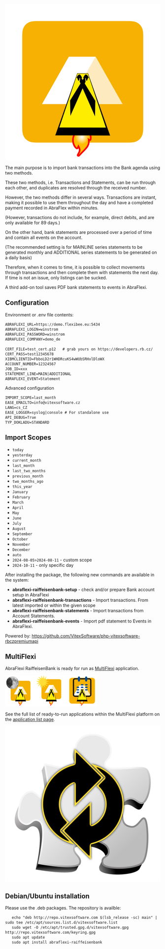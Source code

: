 
![Logo](abraflexi-raiffeisenbank.svg?raw=true)

The main purpose is to import bank transactions into the Bank agenda using two methods.

These two methods, i.e. Transactions and Statements, can be run through each other, and duplicates are resolved through the received number.

However, the two methods differ in several ways. Transactions are instant, making it possible to use them throughout the day and have a completed payment recorded in AbraFlex within minutes.

(However, transactions do not include, for example, direct debits, and are only available for 89 days.)

On the other hand, bank statements are processed over a period of time and contain all events on the account.

(The recommended setting is for MAINLINE series statements to be generated monthly and ADDITIONAL series statements to be generated on a daily basis)

Therefore, when it comes to time, it is possible to collect movements through transactions and then complete them with statements the next day. If time is not an issue, only listings can be sucked.

A third add-on tool saves PDF bank statements to events in AbraFlexi.

Configuration
-------------

Environment or .env file contents:

```
ABRAFLEXI_URL=https://demo.flexibee.eu:5434
ABRAFLEXI_LOGIN=winstrom
ABRAFLEXI_PASSWORD=winstrom
ABRAFLEXI_COMPANY=demo_de

CERT_FILE=test_cert.p12   # grab yours on https://developers.rb.cz/
CERT_PASS=test12345678      
XIBMCLIENTID=FbboLD2r1WHDRcuKS4wWUbSRHxlDloWX
ACCOUNT_NUMBER=12324567
JOB_ID=xxx
STATEMENT_LINE=MAIN|ADDITIONAL
ABRAFLEXI_EVENT=Statement
```


Advanced configuration

```env
IMPORT_SCOPE=last_month
EASE_EMAILTO=info@vitexsoftware.cz
LANG=cs_CZ
EASE_LOGGER=syslog|console # For standalone use
API_DEBUG=True
TYP_DOKLADU=STANDARD
```

Import Scopes
-------------

  * `today` 
  * `yesterday`
  * `current_month`
  * `last_month`
  * `last_two_months`
  * `previous_month`
  * `two_months_ago`
  * `this_year`
  * `January`
  * `February`
  * `March`
  * `April`
  * `May`
  * `June`
  * `July`
  * `August`
  * `September`
  * `October`
  * `November`
  * `December`
  * `auto`
  * `2024-08-05>2024-08-11` - custom scope 
  * `2024-10-11` - only specific day



After installing the package, the following new commands are available in the system:

  * **abraflexi-raiffeisenbank-setup**        - check and/or prepare Bank account setup in AbraFlexi
  * **abraflexi-raiffeisenbank-transactions** - Import transactions. From latest imported or within the given scope
  * **abraflexi-raiffeisenbank-statements**   - Import transactions from Account Statements.
  * **abraflexi-raiffeisenbank-events**       - Import pdf statement to Events in AbraFlexi.



Powered by: https://github.com/VitexSoftware/php-vitexsoftware-rbczpremiumapi

MultiFlexi
----------

AbraFlexi RaiffeisenBank is ready for run as [MultiFlexi](https://multiflexi.eu) application.

<img src="abraflexi-raiffeisenbank-statements.svg?raw=true" width="100" height="100"><img src="abraflexi-raiffeisenbank-transactions.svg?raw=true" width="100" height="100"><img src="abraflexi-raiffeisenbank-events.svg?raw=true" width="100" height="100">

See the full list of ready-to-run applications within the MultiFlexi platform on the [application list page](https://www.multiflexi.eu/apps.php).

[![MultiFlexi App](https://github.com/VitexSoftware/MultiFlexi/blob/main/doc/multiflexi-app.svg)](https://www.multiflexi.eu/apps.php)

Debian/Ubuntu installation
--------------------------

Please use the .deb packages. The repository is availble:

 ```shell
    echo "deb http://repo.vitexsoftware.com $(lsb_release -sc) main" | sudo tee /etc/apt/sources.list.d/vitexsoftware.list
    sudo wget -O /etc/apt/trusted.gpg.d/vitexsoftware.gpg http://repo.vitexsoftware.com/keyring.gpg
    sudo apt update
    sudo apt install abraflexi-raiffeisenbank
```
